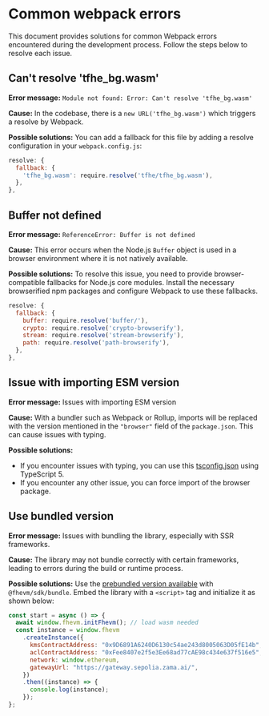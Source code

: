 # Common webpack errors

This document provides solutions for common Webpack errors encountered during the development process. Follow the steps below to resolve each issue.

## Can't resolve 'tfhe_bg.wasm'

**Error message:** `Module not found: Error: Can't resolve 'tfhe_bg.wasm'`

**Cause:** In the codebase, there is a `new URL('tfhe_bg.wasm')` which triggers a resolve by Webpack.

**Possible solutions:** You can add a fallback for this file by adding a resolve configuration in your `webpack.config.js`:

```javascript
resolve: {
  fallback: {
    'tfhe_bg.wasm': require.resolve('tfhe/tfhe_bg.wasm'),
  },
},
```

## Buffer not defined

**Error message:** `ReferenceError: Buffer is not defined`

**Cause:** This error occurs when the Node.js `Buffer` object is used in a browser environment where it is not natively available.

**Possible solutions:** To resolve this issue, you need to provide browser-compatible fallbacks for Node.js core modules. Install the necessary browserified npm packages and configure Webpack to use these fallbacks.

```javascript
resolve: {
  fallback: {
    buffer: require.resolve('buffer/'),
    crypto: require.resolve('crypto-browserify'),
    stream: require.resolve('stream-browserify'),
    path: require.resolve('path-browserify'),
  },
},
```

## Issue with importing ESM version

**Error message:** Issues with importing ESM version

**Cause:** With a bundler such as Webpack or Rollup, imports will be replaced with the version mentioned in the `"browser"` field of the `package.json`. This can cause issues with typing.

**Possible solutions:**

- If you encounter issues with typing, you can use this [tsconfig.json](https://github.com/zama-ai/fhevmjs-react-template/blob/main/tsconfig.json) using TypeScript 5.
- If you encounter any other issue, you can force import of the browser package.

## Use bundled version

**Error message:** Issues with bundling the library, especially with SSR frameworks.

**Cause:** The library may not bundle correctly with certain frameworks, leading to errors during the build or runtime process.

**Possible solutions:** Use the [prebundled version available](./webapp.md) with `@fhevm/sdk/bundle`. Embed the library with a `<script>` tag and initialize it as shown below:

```javascript
const start = async () => {
  await window.fhevm.initFhevm(); // load wasm needed
  const instance = window.fhevm
    .createInstance({
      kmsContractAddress: "0x9D6891A6240D6130c54ae243d8005063D05fE14b",
      aclContractAddress: "0xFee8407e2f5e3Ee68ad77cAE98c434e637f516e5",
      network: window.ethereum,
      gatewayUrl: "https://gateway.sepolia.zama.ai/",
    })
    .then((instance) => {
      console.log(instance);
    });
};
```

